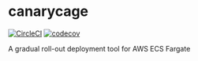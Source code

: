 # canarycage
[![CircleCI](https://circleci.com/gh/loilo-inc/canarycage.svg?style=svg&circle-token=b3c00e40df37ed80bc83670173d32f2e5708d25f)](https://circleci.com/gh/loilo-inc/canarycage)
[![codecov](https://codecov.io/gh/loilo-inc/canarycage/branch/master/graph/badge.svg?token=WRW1qemxSR)](https://codecov.io/gh/loilo-inc/canarycage)

A gradual roll-out deployment tool for AWS ECS Fargate